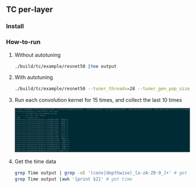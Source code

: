 ## TC per-layer

### Install

### How-to-run

1. Without autotuning

   ```bash
   ./build/tc/example/resnet50 |tee output
   ```
2. With autotuning

   ```bash
   ./build/tc/example/resnet50 --tuner_threads=28 --tuner_gen_pop_size=20 --tuner_gen_generations=25 --tuner_gen_number_elites=4 |tee output
   ```

3. Run each convolution kernel for 15 times, and collect the last 10 times

   ![image-20200718110200812](img/image-20200718110200812.png)

4. Get the time data

   ```bash
   grep Time output | grep -oE '(conv|depthwise)_[a-zA-Z0-9_]+' # get conv name
   grep Time output |awk '{print $2}' # get time
   ```

